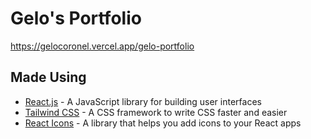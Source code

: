 # Gelo's Portfolio

https://gelocoronel.vercel.app/gelo-portfolio

## Made Using

- [React.js](https://reactjs.org/) - A JavaScript library for building user interfaces
- [Tailwind CSS](https://tailwindcss.com/) - A CSS framework to write CSS faster and easier
- [React Icons](https://react-icons.github.io/react-icons/) - A library that helps you add icons to your React apps
